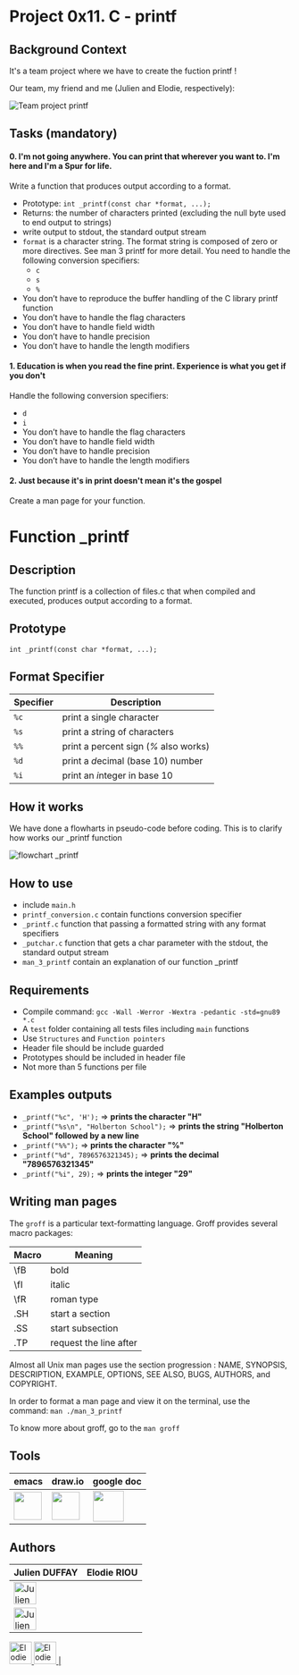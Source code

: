 # Project 0x11. C - printf

## Background Context

It's a team project where we have to create the fuction printf !

Our team, my friend and me (Julien and Elodie, respectively):

![Team project printf](./pictures/happy_printf.png)

## Tasks (mandatory)

#### 0. I'm not going anywhere. You can print that wherever you want to. I'm here and I'm a Spur for life.

Write a function that produces output according to a format.

* Prototype: `int _printf(const char *format, ...);`
* Returns: the number of characters printed (excluding the null byte used to end output to strings)
* write output to stdout, the standard output stream
* `format` is a character string. The format string is composed of zero or more directives. See man 3 printf for more detail. You need to handle the following conversion specifiers:
  * `c`
  * `s`
  * `%`
* You don’t have to reproduce the buffer handling of the C library printf function
* You don’t have to handle the flag characters
* You don’t have to handle field width
* You don’t have to handle precision
* You don’t have to handle the length modifiers

#### 1. Education is when you read the fine print. Experience is what you get if you don't

Handle the following conversion specifiers:
* `d`
* `i`
* You don’t have to handle the flag characters
* You don’t have to handle field width
* You don’t have to handle precision
* You don’t have to handle the length modifiers

#### 2. Just because it's in print doesn't mean it's the gospel

Create a man page for your function.

# Function _printf

## Description

The function printf is a collection of files.c that when compiled and executed, produces output according to a format.

## Prototype

`int _printf(const char *format, ...);`

## Format Specifier

| Specifier | Description
| --- | --- |
| `%c` | print a single *c*haracter |
| `%s` | print a *s*tring of characters |
| `%%` | print a percent sign (*\%* also works) |
| `%d` | print a *d*ecimal (base 10) number |
| `%i` | print an *i*nteger in base 10 |

## How it works

We have done a flowharts in pseudo-code before coding. This is to clarify how works our _printf function

![flowchart _printf](./pictures/flowcharts_printf.png)

## How to use

* include `main.h`
* `printf_conversion.c` contain functions conversion specifier
* `_printf.c` function that passing a formatted string with any format specifiers
* `_putchar.c` function that gets a char parameter with the stdout, the standard output stream
* `man_3_printf` contain an explanation of our function _printf

###

## Requirements

* Compile command: `gcc -Wall -Werror -Wextra -pedantic -std=gnu89 *.c`
* A `test` folder containing all tests files including `main` functions
* Use `Structures` and `Function pointers`
* Header file should be include guarded
* Prototypes should be included in header file
* Not more than 5 functions per file

## Examples outputs

* `_printf("%c", 'H');` => __prints the character "H"__
* `_printf("%s\n", "Holberton School");` => __prints the string "Holberton School" followed by a new line__
* `_printf("%%");` => __prints the character "%"__
* `_printf("%d", 7896576321345);` => __prints the decimal "7896576321345"__
* `_printf("%i", 29);` => __prints the integer "29"__

## Writing man pages

The `groff` is a particular text-formatting language. Groff provides several macro packages:

| Macro | Meaning |
| --- | --- |
| \fB | bold |
| \fI | italic |
| \fR | roman type |
| .SH | start a section |
| .SS | start subsection |
| .TP | request the line after |

Almost all Unix man pages use the section progression : NAME, SYNOPSIS, DESCRIPTION, EXAMPLE, OPTIONS, SEE ALSO, BUGS, AUTHORS, and COPYRIGHT.

In order to format a man page and view it on the terminal, use the command: `man ./man_3_printf`

To know more about groff, go to the `man groff`

## Tools

| emacs | draw.io | google doc |
| --- | --- | --- |
| <img width="50" height="50" src=./pictures/logo_emacs.png> | <img width ="50" height="50" src=./pictures/logo_drawio.png> | <img width="55" height="55" src=./pictures/logo_google_doc.png> |

## Authors

| Julien DUFFAY | Elodie RIOU |
| --- | --- |
|<a href="https://www.linkedin.com/in/julien-duffay-206822a5/"> <img alt="Julien DUFFAY Linkedin" width="40px" src=./pictures/logo_linkedin.png>
 <a href="https://github.com/julien3641"> <img alt="Julien DUFFAY Github" width="40px" src=./pictures/logo_github.png> |
<a href="https://www.linkedin.com/in/%C3%A9lodie-riou-41a43aa8/"> <img alt="Elodie RIOU Linkedin" width="40px" src=./pictures/logo_linkedin.png> 
 <a href="https://github.com/elodieriou"> <img alt="Elodie RIOU Github" width="40px" src=./pictures/logo_github.png> |
